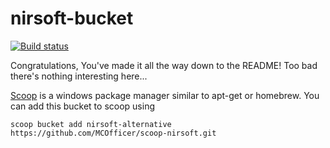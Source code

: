 # nirsoft-bucket
[![Build status](https://ci.appveyor.com/api/projects/status/k8jx9v3nluqnpj4h?svg=true)](https://ci.appveyor.com/project/MCOfficer/scoop-nirsoft)

Congratulations, You've made it all the way down to the README! Too bad there's nothing interesting here...

[Scoop](http://scoop.sh/) is a windows package manager similar to apt-get or homebrew.
You can add this bucket to scoop using
```
scoop bucket add nirsoft-alternative https://github.com/MCOfficer/scoop-nirsoft.git
```
